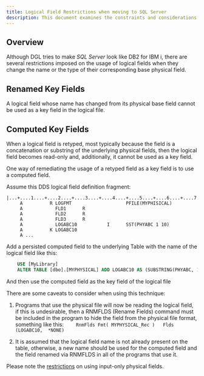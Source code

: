 ```yaml
---
title: Logical Field Restrictions when moving to SQL Server
description: This document examines the constraints and considerations associated with logical field restrictions when migrating databases to SQL Server, offering insights into compatibility, performance, and data integrity challenges.
---
```


## Overview

Although DGL tries to make _SQL Server_ look like DB2 for IBM i, there are several restrictions imposed on the usage of logical fields when they change the name or the type of their corresponding base physical field.  

## Renamed Key Fields
A logical field whose name has changed from its physical base field cannot be used as a key field in the logical file.

## Computed Key Fields
When a logical field is retyped, most typically because the field is a concatenation or substring of the underlying physical fields, then the logical field becomes read-only and, additionally, it cannot be used as a key field.  

One way of remediating the usage of a retyped field as a key field is to use a computed field.

Assume this DDS logical field definition fragment:
```
|...+....1....+....2....+....3....+....4....+....5....+....6....+....7....+....8
     A          R LOGFMT                    PFILE(MYPHISICAL)
     A            FLD1      R
     A            FLD2      R
     A            FLD3      R
     A            LOGABC10           I      SST(PHYABC 1 10)
     A          K LOGABC10
     A ...
```

Add a persisted computed field to the underlying Table with the name of the logical field like this:
```SQL
    USE [MyLibrary]
    ALTER TABLE [dbo].[MYPHYSICAL] ADD LOGABC10 AS (SUBSTRING(PHYABC, 1, 10))  PERSISTED
```

And then use the computed field as the key field of the logical file

There are some caveats to consider when using this technique:

1.	Programs that use the physical file will now be reading the logical field, if this is undesirable, then a RNMFLDS (Rename Fields) command must be included in the program to hide the field from the physical file format, something like this:
```    RnmFlds Fmt( MYPHYSICAL_Rec )   Flds (LOGABC10,  *NONE)```

2.	It is assumed that the logical field name is not already present on the table, otherwise, a new name should be used for the computed field and the field renamed via RNMFLDS in all of the programs that use it.

Please note the [restrictions](mssql-input-only-physical-fields.html)  on using input-only physical fields.
